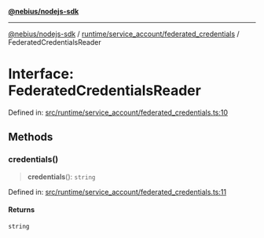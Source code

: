 [**@nebius/nodejs-sdk**](../../../../README.md)

---

[@nebius/nodejs-sdk](../../../../README.md) / [runtime/service_account/federated_credentials](../README.md) / FederatedCredentialsReader

# Interface: FederatedCredentialsReader

Defined in: [src/runtime/service_account/federated_credentials.ts:10](https://github.com/nebius/nodejs-sdk/blob/b305f8e478cb0251c26d73900b264b3bd9a5cc58/src/runtime/service_account/federated_credentials.ts#L10)

## Methods

### credentials()

> **credentials**(): `string`

Defined in: [src/runtime/service_account/federated_credentials.ts:11](https://github.com/nebius/nodejs-sdk/blob/b305f8e478cb0251c26d73900b264b3bd9a5cc58/src/runtime/service_account/federated_credentials.ts#L11)

#### Returns

`string`
